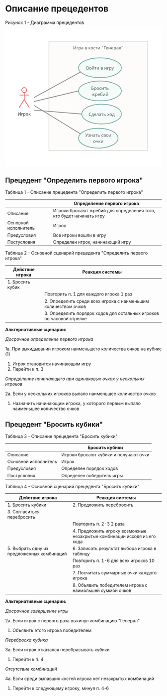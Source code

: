 # Описание прецедентов

Рисунок 1 - Диаграмма прецедентов

![Рисунок 1 - Диаграмма прецедентов](/images/lab1.p1.png)

## Прецедент "Определить первого игрока"

Таблица 1 - Описание прецедента "Определить первого игрока"

| | Определение первого игрока |
|---|---|
| Описание | Игроки бросают жребий для определения того, кто будет начинать игру |
| Основной исполнитель | Игрок |
| Предусловия | Все игроки вошли в игру |
| Постусловия | Определен игрок, начинающий игру |

Таблица 2 - Основной сценарий прецедента "Определить первого игрока"

| Действие игрока | Реакция системы |
| --- | --- |
| 1. Бросить кубик | |
| | Повторить п. 1 для каждого игрока 1 раз |
| | 2. Определить среди всех игрока с наименьшим количеством очков |
| | 3. Определить порядок ходов для остальных игроков по часовой стрелке |

**Альтернативные сценарии:**

*Досрочное определение первого игрока*

1а. При выкидывании игроком наименьшего количества очков на кубике (1)
  1. Игрок становится начинающим игру
  2. Перейти к п. 3

*Определение начинающего при одинаковых очках у нескольких игроков*

2а. Если у нескольких игроков выпало наименьшее количество очков
  1. Назначить начинающим игрока, у которого первым выпало наименьшее количество очков

## Прецедент "Бросить кубики"

Таблица 3 - Описание прецедента "Бросить кубики"

| | Бросить кубики |
|---|---|
| Описание | Игроки бросают кубики и получают очки |
| Основной исполнитель | Игрок |
| Предусловия | Определен порядок ходов |
| Постусловия | Определен победитель игры |

Таблица 4 - Основной сценарий прецедента "Бросить кубики"

| Действие игрока | Реакция системы |
| --------------- | --------------- |
| 1. Бросить кубики | 2. Предложить перебросить |
| 3. Согласиться перебросить |  |
| | Повторить п. 2-3 2 раза |
|  | 4. Предложить игроку возможные незакрытые комбинации исходя из его хода |
| 5. Выбрать одну из предложенных комбинаций | 6. Записать результат выбора игрока в таблицу |
| | Повторить п. 1-6 для всех игроков 10 раз |
|  | 7. Посчитать суммарные очки каждого игрока |
|  | 8. Объявить победителем игрока с наимольшей суммой очков |

**Альтернативные сценарии:**

*Досрочное завершение игры*

2а. Если игрок с первого раза выкинул комбинацию "Генерал"
  1. Объявить этого игрока победителем

*Переброска кубика*

3а. Если игрок отказался перебрасывать кубики
  1. Перейти к п. 4

*Отсутствие комбинаций*

4а. Если среди выпавших костей игрока нет незакрытых комбинаций
  1. Перейти к следующему игроку, минуя п. 4-6


